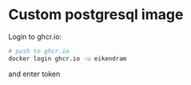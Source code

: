 # Custom postgresql image

Login to ghcr.io:
```sh
# push to ghcr.io
docker login ghcr.io -u eikendram
```
and enter token